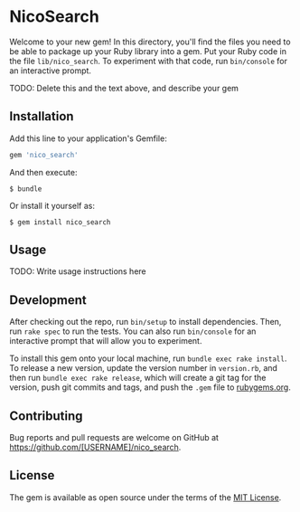 # NicoSearch

Welcome to your new gem! In this directory, you'll find the files you need to be able to package up your Ruby library into a gem. Put your Ruby code in the file `lib/nico_search`. To experiment with that code, run `bin/console` for an interactive prompt.

TODO: Delete this and the text above, and describe your gem

## Installation

Add this line to your application's Gemfile:

```ruby
gem 'nico_search'
```

And then execute:

    $ bundle

Or install it yourself as:

    $ gem install nico_search

## Usage

TODO: Write usage instructions here

## Development

After checking out the repo, run `bin/setup` to install dependencies. Then, run `rake spec` to run the tests. You can also run `bin/console` for an interactive prompt that will allow you to experiment.

To install this gem onto your local machine, run `bundle exec rake install`. To release a new version, update the version number in `version.rb`, and then run `bundle exec rake release`, which will create a git tag for the version, push git commits and tags, and push the `.gem` file to [rubygems.org](https://rubygems.org).

## Contributing

Bug reports and pull requests are welcome on GitHub at https://github.com/[USERNAME]/nico_search.


## License

The gem is available as open source under the terms of the [MIT License](http://opensource.org/licenses/MIT).

